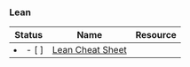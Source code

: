 ### Lean
| Status | Name | Resource |
| ---|---|---|
| <li>- [ ] </li> | [Lean Cheat Sheet](https://github.com/lc4695/CheatSheet/blob/main/Lean/Lean%20Cheat%20Sheet.pdf) | 
